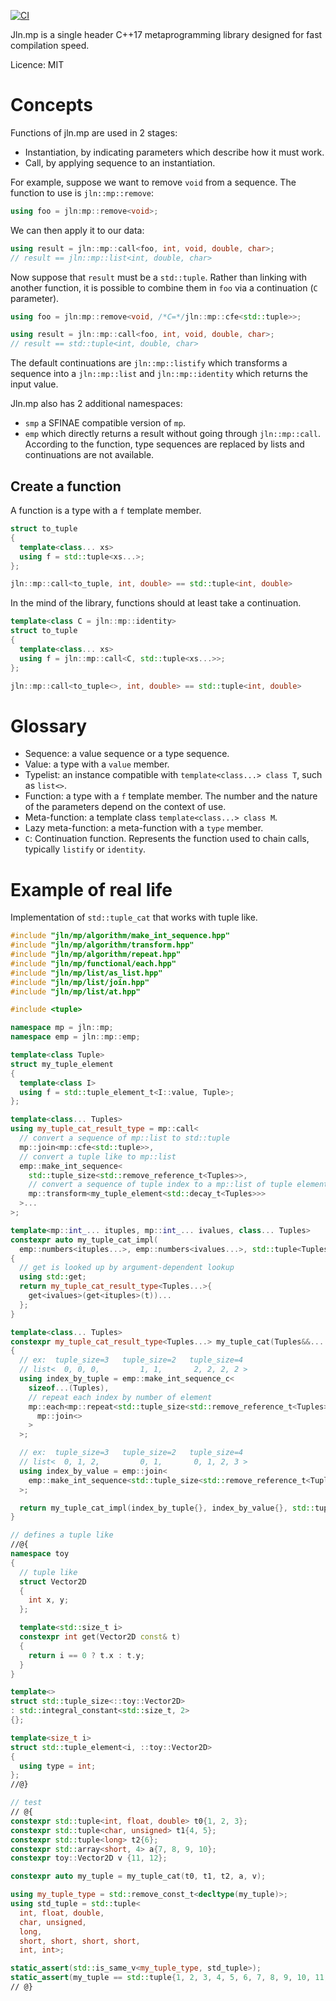 [![CI](https://github.com/jonathanpoelen/jln.mp/workflows/CI/badge.svg?branch=master&event=push)](https://github.com/jonathanpoelen/jln.mp/actions?query=workflow%3ACI)

Jln.mp is a single header C++17 metaprogramming library designed for fast compilation speed.

Licence: MIT


# Concepts

Functions of jln.mp are used in 2 stages:

- Instantiation, by indicating parameters which describe how it must work.
- Call, by applying sequence to an instantiation.

For example, suppose we want to remove `void` from a sequence. The function to use is `jln::mp::remove`:

```cpp
using foo = jln:mp::remove<void>;
```

We can then apply it to our data:

```cpp
using result = jln::mp::call<foo, int, void, double, char>;
// result == jln::mp::list<int, double, char>
```

Now suppose that `result` must be a `std::tuple`. Rather than linking with another function, it is possible to combine them in `foo` via a continuation (`C` parameter).

```cpp
using foo = jln:mp::remove<void, /*C=*/jln::mp::cfe<std::tuple>>;

using result = jln::mp::call<foo, int, void, double, char>;
// result == std::tuple<int, double, char>
```

The default continuations are `jln::mp::listify` which transforms a sequence into a `jln::mp::list` and `jln::mp::identity` which returns the input value.


Jln.mp also has 2 additional namespaces:

- `smp` a SFINAE compatible version of `mp`.
- `emp` which directly returns a result without going through `jln::mp::call`. According to the function, type sequences are replaced by lists and continuations are not available.


## Create a function

A function is a type with a `f` template member.

```cpp
struct to_tuple
{
  template<class... xs>
  using f = std::tuple<xs...>;
};

jln::mp::call<to_tuple, int, double> == std::tuple<int, double>
```

In the mind of the library, functions should at least take a continuation.

```cpp
template<class C = jln::mp::identity>
struct to_tuple
{
  template<class... xs>
  using f = jln::mp::call<C, std::tuple<xs...>>;
};

jln::mp::call<to_tuple<>, int, double> == std::tuple<int, double>
```


# Glossary

- Sequence: a value sequence or a type sequence.
- Value: a type with a `value` member.
- Typelist: an instance compatible with `template<class...> class T`, such as `list<>`.
- Function: a type with a `f` template member. The number and the nature of the parameters depend on the context of use.
- Meta-function: a template class `template<class...> class M`.
- Lazy meta-function: a meta-function with a `type` member.
- `C`: Continuation function. Represents the function used to chain calls, typically `listify` or `identity`.


# Example of real life

Implementation of `std::tuple_cat` that works with tuple like.

```cpp
#include "jln/mp/algorithm/make_int_sequence.hpp"
#include "jln/mp/algorithm/transform.hpp"
#include "jln/mp/algorithm/repeat.hpp"
#include "jln/mp/functional/each.hpp"
#include "jln/mp/list/as_list.hpp"
#include "jln/mp/list/join.hpp"
#include "jln/mp/list/at.hpp"

#include <tuple>

namespace mp = jln::mp;
namespace emp = jln::mp::emp;

template<class Tuple>
struct my_tuple_element
{
  template<class I>
  using f = std::tuple_element_t<I::value, Tuple>;
};

template<class... Tuples>
using my_tuple_cat_result_type = mp::call<
  // convert a sequence of mp::list to std::tuple
  mp::join<mp::cfe<std::tuple>>,
  // convert a tuple like to mp::list
  emp::make_int_sequence<
    std::tuple_size<std::remove_reference_t<Tuples>>,
    // convert a sequence of tuple index to a mp::list of tuple element
    mp::transform<my_tuple_element<std::decay_t<Tuples>>>
  >...
>;

template<mp::int_... ituples, mp::int_... ivalues, class... Tuples>
constexpr auto my_tuple_cat_impl(
  emp::numbers<ituples...>, emp::numbers<ivalues...>, std::tuple<Tuples...> t)
{
  // get is looked up by argument-dependent lookup
  using std::get;
  return my_tuple_cat_result_type<Tuples...>{
    get<ivalues>(get<ituples>(t))...
  };
}

template<class... Tuples>
constexpr my_tuple_cat_result_type<Tuples...> my_tuple_cat(Tuples&&... args)
{
  // ex:  tuple_size=3   tuple_size=2   tuple_size=4
  // list<  0, 0, 0,         1, 1,       2, 2, 2, 2 >
  using index_by_tuple = emp::make_int_sequence_c<
    sizeof...(Tuples),
    // repeat each index by number of element
    mp::each<mp::repeat<std::tuple_size<std::remove_reference_t<Tuples>>>...,
      mp::join<>
    >
  >;

  // ex:  tuple_size=3   tuple_size=2   tuple_size=4
  // list<  0, 1, 2,         0, 1,       0, 1, 2, 3 >
  using index_by_value = emp::join<
    emp::make_int_sequence<std::tuple_size<std::remove_reference_t<Tuples>>>...
  >;

  return my_tuple_cat_impl(index_by_tuple{}, index_by_value{}, std::tuple<Tuples&&...>(args...));
}

// defines a tuple like
//@{
namespace toy
{
  // tuple like
  struct Vector2D
  {
    int x, y;
  };

  template<std::size_t i>
  constexpr int get(Vector2D const& t)
  {
    return i == 0 ? t.x : t.y;
  }
}

template<>
struct std::tuple_size<::toy::Vector2D>
: std::integral_constant<std::size_t, 2>
{};

template<size_t i>
struct std::tuple_element<i, ::toy::Vector2D>
{
  using type = int;
};
//@}

// test
// @{
constexpr std::tuple<int, float, double> t0{1, 2, 3};
constexpr std::tuple<char, unsigned> t1{4, 5};
constexpr std::tuple<long> t2{6};
constexpr std::array<short, 4> a{7, 8, 9, 10};
constexpr toy::Vector2D v {11, 12};

constexpr auto my_tuple = my_tuple_cat(t0, t1, t2, a, v);

using my_tuple_type = std::remove_const_t<decltype(my_tuple)>;
using std_tuple = std::tuple<
  int, float, double,
  char, unsigned,
  long,
  short, short, short, short,
  int, int>;

static_assert(std::is_same_v<my_tuple_type, std_tuple>);
static_assert(my_tuple == std::tuple{1, 2, 3, 4, 5, 6, 7, 8, 9, 10, 11, 12});
// @}
```
